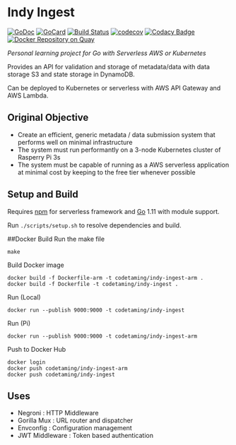 # Indy Ingest

[![GoDoc][1]][2]
[![GoCard][3]][4]
[![Build Status][5]][6]
[![codecov][7]][8]
[![Codacy Badge][9]][10]
[![Docker Repository on Quay][11]][12]

[1]: https://godoc.org/github.com/codetaming/indy-ingest?status.svg
[2]: https://godoc.org/github.com/codetaming/indy-ingest
[3]: https://goreportcard.com/badge/github.com/codetaming/indy-ingest
[4]: https://goreportcard.com/report/github.com/codetaming/indy-ingest
[5]: https://travis-ci.org/codetaming/indy-ingest.svg?branch=master
[6]: https://travis-ci.org/codetaming/indy-ingest
[7]: https://codecov.io/gh/codetaming/indy-ingest/branch/master/graph/badge.svg
[8]: https://codecov.io/gh/codetaming/indy-ingest
[9]: https://api.codacy.com/project/badge/Grade/b75a9233c6064ba4a61c70e44fbaae26
[10]: https://www.codacy.com/app/danielvaughan/indy-ingest?utm_source=github.com&amp;utm_medium=referral&amp;utm_content=codetaming/indy-ingest&amp;utm_campaign=Badge_Grade
[11]: https://quay.io/repository/codetaming/indy-ingest/status "Docker Repository on Quay"
[12]: https://quay.io/repository/codetaming/indy-ingest

*Personal learning project for Go with Serverless AWS or Kubernetes*

Provides an API for validation and storage of metadata/data with data storage S3 and state storage in DynamoDB.

Can be deployed to Kubernetes or serverless with AWS API Gateway and AWS Lambda.

## Original Objective
* Create an efficient, generic metadata / data submission system that performs well on minimal infrastructure
* The system must run performantly on a 3-node Kubernetes cluster of Rasperry Pi 3s
* The system must be capable of running as a AWS serverless application at minimal cost by keeping to the free tier whenever possible
 
## Setup and Build
Requires [npm](https://docs.npmjs.com/cli/install) for serverless framework and [Go](https://golang.org/dl/) 1.11 with module support.

Run `./scripts/setup.sh` to resolve dependencies and build.

##Docker Build
Run the make file
```
make
```
Build Docker image
```
docker build -f Dockerfile-arm -t codetaming/indy-ingest-arm .
docker build -f Dockerfile -t codetaming/indy-ingest .
```

Run (Local)
```
docker run --publish 9000:9000 -t codetaming/indy-ingest
```

Run (Pi)
```
docker run --publish 9000:9000 -t codetaming/indy-ingest-arm
```

Push to Docker Hub
```
docker login
docker push codetaming/indy-ingest-arm
docker push codetaming/indy-ingest
```

## Uses
* Negroni : HTTP Middleware
* Gorilla Mux : URL router and dispatcher
* Envconfig : Configuration management
* JWT Middleware : Token based authentication
